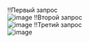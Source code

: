 !!Первый запрос <br/>
![image](https://user-images.githubusercontent.com/58917370/165915779-ca774e51-9b93-44be-add1-160e4fdada1a.png)
!!Второй запрос <br/>
![image](https://user-images.githubusercontent.com/58917370/165916139-66b0ed8b-2976-4b5c-a634-0c2f9f803f54.png)
!!Третий запрос <br/>
![image](https://user-images.githubusercontent.com/58917370/165916615-1883120e-b996-4e19-87e5-5dea516639bd.png)

